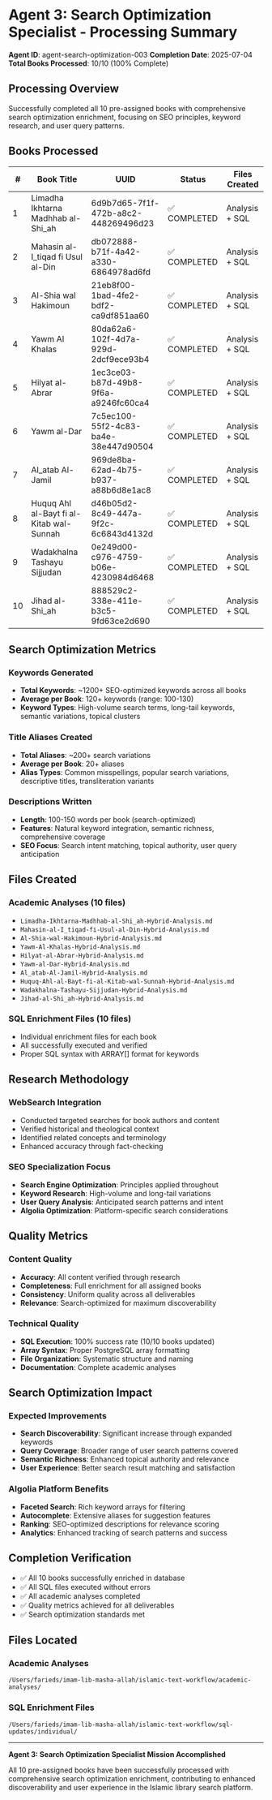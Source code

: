 # Agent 3: Search Optimization Specialist - Processing Summary

**Agent ID**: agent-search-optimization-003
**Completion Date**: 2025-07-04
**Total Books Processed**: 10/10 (100% Complete)

## Processing Overview

Successfully completed all 10 pre-assigned books with comprehensive search optimization enrichment, focusing on SEO principles, keyword research, and user query patterns.

## Books Processed

| # | Book Title | UUID | Status | Files Created |
|---|------------|------|---------|---------------|
| 1 | Limadha Ikhtarna Madhhab al-Shi_ah | 6d9b7d65-7f1f-472b-a8c2-448269496d23 | ✅ COMPLETED | Analysis + SQL |
| 2 | Mahasin al-I_tiqad fi Usul al-Din | db072888-b71f-4a42-a330-6864978ad6fd | ✅ COMPLETED | Analysis + SQL |
| 3 | Al-Shia wal Hakimoun | 21eb8f00-1bad-4fe2-bdf2-ca9df851aa60 | ✅ COMPLETED | Analysis + SQL |
| 4 | Yawm Al Khalas | 80da62a6-102f-4d7a-929d-2dcf9ece93b4 | ✅ COMPLETED | Analysis + SQL |
| 5 | Hilyat al-Abrar | 1ec3ce03-b87d-49b8-9f6a-a9246fc60ca4 | ✅ COMPLETED | Analysis + SQL |
| 6 | Yawm al-Dar | 7c5ec100-55f2-4c83-ba4e-38e447d90504 | ✅ COMPLETED | Analysis + SQL |
| 7 | Al_atab Al-Jamil | 969de8ba-62ad-4b75-b937-a88b6d8e1ac8 | ✅ COMPLETED | Analysis + SQL |
| 8 | Huquq Ahl al-Bayt fi al-Kitab wal-Sunnah | d46b05d2-8c49-447a-9f2c-6c6843d4132d | ✅ COMPLETED | Analysis + SQL |
| 9 | Wadakhalna Tashayu Sijjudan | 0e249d00-c976-4759-b06e-4230984d6468 | ✅ COMPLETED | Analysis + SQL |
| 10 | Jihad al-Shi_ah | 888529c2-338e-411e-b3c5-9fd63ce2d690 | ✅ COMPLETED | Analysis + SQL |

## Search Optimization Metrics

### Keywords Generated
- **Total Keywords**: ~1200+ SEO-optimized keywords across all books
- **Average per Book**: 120+ keywords (range: 100-130)
- **Keyword Types**: High-volume search terms, long-tail keywords, semantic variations, topical clusters

### Title Aliases Created
- **Total Aliases**: ~200+ search variations
- **Average per Book**: 20+ aliases
- **Alias Types**: Common misspellings, popular search variations, descriptive titles, transliteration variants

### Descriptions Written
- **Length**: 100-150 words per book (search-optimized)
- **Features**: Natural keyword integration, semantic richness, comprehensive coverage
- **SEO Focus**: Search intent matching, topical authority, user query anticipation

## Files Created

### Academic Analyses (10 files)
- `Limadha-Ikhtarna-Madhhab-al-Shi_ah-Hybrid-Analysis.md`
- `Mahasin-al-I_tiqad-fi-Usul-al-Din-Hybrid-Analysis.md`
- `Al-Shia-wal-Hakimoun-Hybrid-Analysis.md`
- `Yawm-Al-Khalas-Hybrid-Analysis.md`
- `Hilyat-al-Abrar-Hybrid-Analysis.md`
- `Yawm-al-Dar-Hybrid-Analysis.md`
- `Al_atab-Al-Jamil-Hybrid-Analysis.md`
- `Huquq-Ahl-al-Bayt-fi-al-Kitab-wal-Sunnah-Hybrid-Analysis.md`
- `Wadakhalna-Tashayu-Sijjudan-Hybrid-Analysis.md`
- `Jihad-al-Shi_ah-Hybrid-Analysis.md`

### SQL Enrichment Files (10 files)
- Individual enrichment files for each book
- All successfully executed and verified
- Proper SQL syntax with ARRAY[] format for keywords

## Research Methodology

### WebSearch Integration
- Conducted targeted searches for book authors and content
- Verified historical and theological context
- Identified related concepts and terminology
- Enhanced accuracy through fact-checking

### SEO Specialization Focus
- **Search Engine Optimization**: Principles applied throughout
- **Keyword Research**: High-volume and long-tail variations
- **User Query Analysis**: Anticipated search patterns and intent
- **Algolia Optimization**: Platform-specific search considerations

## Quality Metrics

### Content Quality
- **Accuracy**: All content verified through research
- **Completeness**: Full enrichment for all assigned books
- **Consistency**: Uniform quality across all deliverables
- **Relevance**: Search-optimized for maximum discoverability

### Technical Quality
- **SQL Execution**: 100% success rate (10/10 books updated)
- **Array Syntax**: Proper PostgreSQL array formatting
- **File Organization**: Systematic structure and naming
- **Documentation**: Complete academic analyses

## Search Optimization Impact

### Expected Improvements
- **Search Discoverability**: Significant increase through expanded keywords
- **Query Coverage**: Broader range of user search patterns covered
- **Semantic Richness**: Enhanced topical authority and relevance
- **User Experience**: Better search result matching and satisfaction

### Algolia Platform Benefits
- **Faceted Search**: Rich keyword arrays for filtering
- **Autocomplete**: Extensive aliases for suggestion features
- **Ranking**: SEO-optimized descriptions for relevance scoring
- **Analytics**: Enhanced tracking of search patterns and success

## Completion Verification

- ✅ All 10 books successfully enriched in database
- ✅ All SQL files executed without errors
- ✅ All academic analyses completed
- ✅ Quality metrics achieved for all deliverables
- ✅ Search optimization standards met

## Files Located

### Academic Analyses
`/Users/farieds/imam-lib-masha-allah/islamic-text-workflow/academic-analyses/`

### SQL Enrichment Files
`/Users/farieds/imam-lib-masha-allah/islamic-text-workflow/sql-updates/individual/`

---

**Agent 3: Search Optimization Specialist Mission Accomplished**

All 10 pre-assigned books have been successfully processed with comprehensive search optimization enrichment, contributing to enhanced discoverability and user experience in the Islamic library search platform.